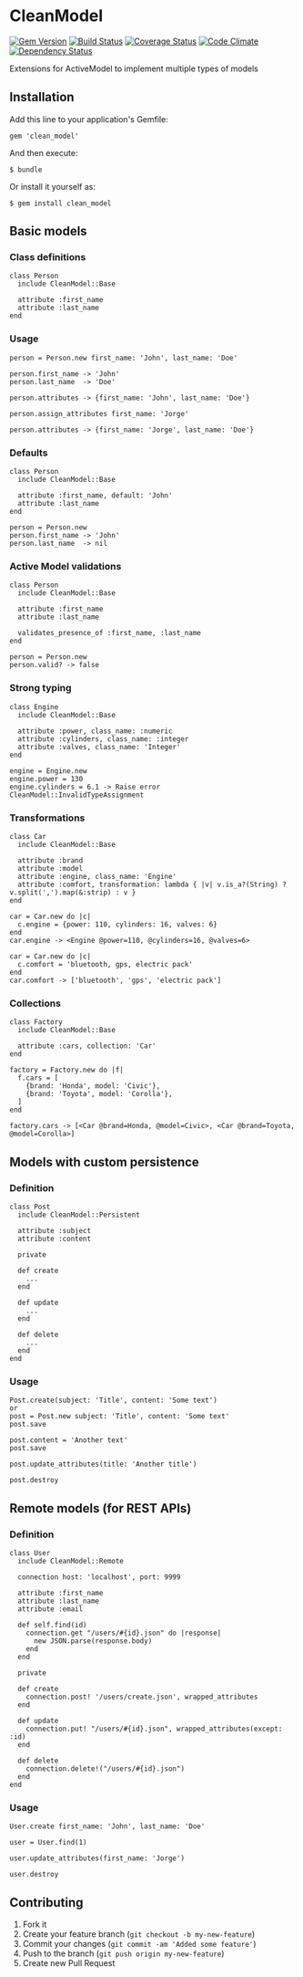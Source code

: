 # CleanModel

[![Gem Version](https://badge.fury.io/rb/clean_model.png)](https://rubygems.org/gems/clean_model)
[![Build Status](https://travis-ci.org/gabynaiman/clean_model.png?branch=master)](https://travis-ci.org/gabynaiman/clean_model)
[![Coverage Status](https://coveralls.io/repos/gabynaiman/clean_model/badge.png?branch=master)](https://coveralls.io/r/gabynaiman/clean_model?branch=master)
[![Code Climate](https://codeclimate.com/github/gabynaiman/clean_model.png)](https://codeclimate.com/github/gabynaiman/clean_model)
[![Dependency Status](https://gemnasium.com/gabynaiman/clean_model.png)](https://gemnasium.com/gabynaiman/clean_model)

Extensions for ActiveModel to implement multiple types of models

## Installation

Add this line to your application's Gemfile:

    gem 'clean_model'

And then execute:

    $ bundle

Or install it yourself as:

    $ gem install clean_model

## Basic models

### Class definitions

    class Person
      include CleanModel::Base

      attribute :first_name
      attribute :last_name
    end

### Usage

    person = Person.new first_name: 'John', last_name: 'Doe'

    person.first_name -> 'John'
    person.last_name  -> 'Doe'

    person.attributes -> {first_name: 'John', last_name: 'Doe'}

    person.assign_attributes first_name: 'Jorge'

    person.attributes -> {first_name: 'Jorge', last_name: 'Doe'}

### Defaults

    class Person
      include CleanModel::Base

      attribute :first_name, default: 'John'
      attribute :last_name
    end

    person = Person.new
    person.first_name -> 'John'
    person.last_name  -> nil

### Active Model validations

    class Person
      include CleanModel::Base

      attribute :first_name
      attribute :last_name

      validates_presence_of :first_name, :last_name
    end

    person = Person.new
    person.valid? -> false

### Strong typing

    class Engine
      include CleanModel::Base

      attribute :power, class_name: :numeric
      attribute :cylinders, class_name: :integer
      attribute :valves, class_name: 'Integer'
    end

    engine = Engine.new
    engine.power = 130
    engine.cylinders = 6.1 -> Raise error CleanModel::InvalidTypeAssignment

### Transformations

    class Car
      include CleanModel::Base

      attribute :brand
      attribute :model
      attribute :engine, class_name: 'Engine'
      attribute :comfort, transformation: lambda { |v| v.is_a?(String) ? v.split(',').map(&:strip) : v }
    end

    car = Car.new do |c|
      c.engine = {power: 110, cylinders: 16, valves: 6}
    end
    car.engine -> <Engine @power=110, @cylinders=16, @valves=6>

    car = Car.new do |c|
      c.comfort = 'bluetooth, gps, electric pack'
    end
    car.comfort -> ['bluetooth', 'gps', 'electric pack']

### Collections

    class Factory
      include CleanModel::Base

      attribute :cars, collection: 'Car'
    end

    factory = Factory.new do |f|
      f.cars = [
        {brand: 'Honda', model: 'Civic'},
        {brand: 'Toyota', model: 'Corolla'},
      ]
    end

    factory.cars -> [<Car @brand=Honda, @model=Civic>, <Car @brand=Toyota, @model=Corolla>]

## Models with custom persistence

### Definition

    class Post
      include CleanModel::Persistent

      attribute :subject
      attribute :content

      private

      def create
        ...
      end

      def update
        ...
      end

      def delete
        ...
      end
    end

### Usage

    Post.create(subject: 'Title', content: 'Some text')
    or
    post = Post.new subject: 'Title', content: 'Some text'
    post.save

    post.content = 'Another text'
    post.save

    post.update_attributes(title: 'Another title')

    post.destroy

## Remote models (for REST APIs)

### Definition

    class User
      include CleanModel::Remote

      connection host: 'localhost', port: 9999

      attribute :first_name
      attribute :last_name
      attribute :email

      def self.find(id)
        connection.get "/users/#{id}.json" do |response|
          new JSON.parse(response.body)
        end
      end

      private

      def create
        connection.post! '/users/create.json', wrapped_attributes
      end

      def update
        connection.put! "/users/#{id}.json", wrapped_attributes(except: :id)
      end

      def delete
        connection.delete!("/users/#{id}.json")
      end
    end

### Usage

    User.create first_name: 'John', last_name: 'Doe'

    user = User.find(1)

    user.update_attributes(first_name: 'Jorge')

    user.destroy

## Contributing

1. Fork it
2. Create your feature branch (`git checkout -b my-new-feature`)
3. Commit your changes (`git commit -am 'Added some feature'`)
4. Push to the branch (`git push origin my-new-feature`)
5. Create new Pull Request
